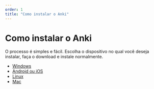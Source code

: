 ```yaml
---
order: 1
title: "Como instalar o Anki"
---
```


# Como instalar o Anki

O processo é simples e fácil. Escolha o dispositivo no qual você deseja instalar, faça o download e instale normalmente.

* [Windows](https://apps.ankiweb.net/#windows)
* [Android ou iOS](https://apps.ankiweb.net/#ios)
* [Linux](https://apps.ankiweb.net/#linux)
* [Mac](https://apps.ankiweb.net/#mac)